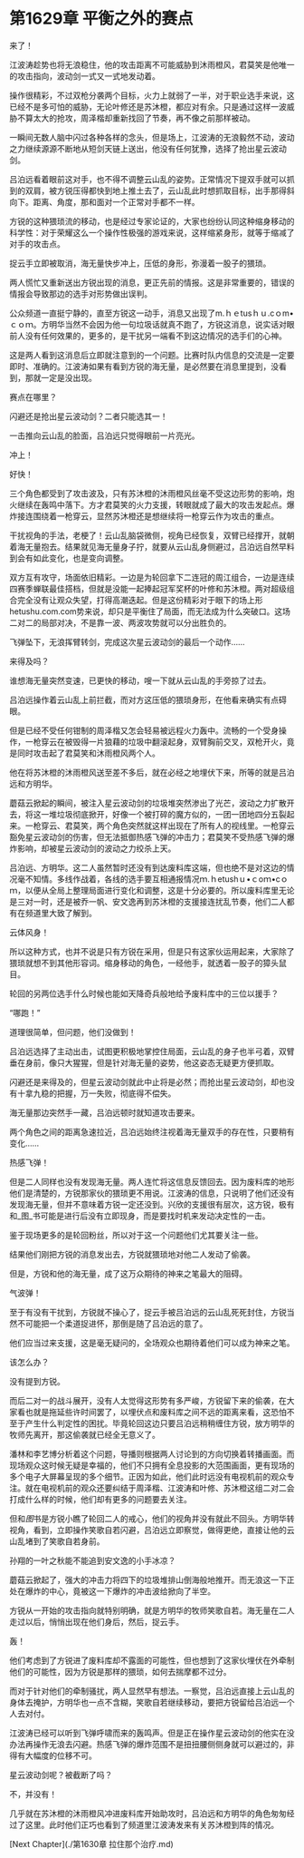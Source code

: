 # 第1629章 平衡之外的赛点

来了！

江波涛趁势也将无浪稳住，他的攻击距离不可能威胁到沐雨橙风，君莫笑是他唯一的攻击指向，波动剑一式又一式地发动着。

操作很精彩，不过双枪分袭两个目标，火力上就弱了一半，对于职业选手来说，这已经不是多可怕的威胁，无论叶修还是苏沐橙，都应对有余。只是通过这样一波威胁不算太大的抢攻，周泽楷却重新找回了节奏，再不像之前那样被动。

一瞬间无数人脑中闪过各种各样的念头，但是场上，江波涛的无浪毅然不动，波动之力继续源源不断地从短剑天链上送出，他没有任何犹豫，选择了抢出星云波动剑。

吕泊远看着眼前这对手，也不得不调整云山乱的姿势。正常情况下提双手就可以抓到的双肩，被方锐压得都快到地上推土去了，云山乱此时想抓取目标，出手那得斜向下。距离、角度，那和面对一个正常对手都不一样。

方锐的这种猥琐流的移动，也是经过专家论证的，大家也纷纷认同这种缩身移动的科学性：对于荣耀这么一个操作性极强的游戏来说，这样缩紧身形，就等于缩减了对手的攻击点。

捉云手立即被取消，海无量快步冲上，压低的身形，弥漫着一股子的猥琐。

两人慌忙又重新送出方锐出现的消息，更正先前的情报。这是非常重要的，错误的情报会导致那边的选手对形势做出误判。

公众频道一直挺宁静的，直至方锐这一动手，消息又出现了m.ｈｅtusｈｕ.cｏm•ｃｏｍ。方明华当然不会因为他一句垃圾话就真不跑了，方锐这消息，说实话对眼前人没有任何效果的，更多的，是干扰另一端看不到这边情况的选手们的心神。

这是两人看到这消息后立即就注意到的一个问题。比赛时队内信息的交流是一定要即时、准确的。江波涛如果有看到方锐的海无量，是必然要在消息里提到，没看到，那就一定是没出现。

赛点在哪里？

闪避还是抢出星云波动剑？二者只能选其一！

一击推向云山乱的脸面，吕泊远只觉得眼前一片亮光。

冲上！

好快！

三个角色都受到了攻击波及，只有苏沐橙的沐雨橙风丝毫不受这边形势的影响，炮火继续在轰鸣中落下。方才君莫笑的火力支援，转眼就成了最大的攻击发起点。爆炸接连围绕着一枪穿云，显然苏沐橙还是想继续将一枪穿云作为攻击的重点。

干扰视角的手法，老梗了！云山乱脑袋微侧，视角已经恢复，双臂已经撑开，就朝着海无量抱去。结果就见海无量身子拧，就要从云山乱身侧避过，吕泊远自然早料到会有如此变化，也是变向调整。

双方互有攻守，场面依旧精彩。一边是为轮回拿下二连冠的周江组合，一边是连续四赛季蝉联最佳搭档，但就是没能一起捧起冠军奖杯的叶修和苏沐橙。两对超级组合完全没有让观众失望，打得高潮迭起。但是这份精彩对于眼下的场上形hetushu.com.com势来说，却只是平衡住了局面，而无法成为什么突破口。这场二对二的局部对决，不是靠一波、两波攻势就可以分出胜负的。

飞弹坠下，无浪挥臂转剑，完成这次星云波动剑的最后一个动作……

来得及吗？

谁想海无量突然变速，已更快的移动，嗖一下就从云山乱的手旁掠了过去。

吕泊远操作着云山乱上前拦截，而对方这压低的猥琐身形，在他看来确实有点碍眼。

但是已经不受任何钳制的周泽楷又怎会轻易被远程火力轰中。流畅的一个受身操作，一枪穿云在被毁得一片狼藉的垃圾中翻滚起身，双臂胸前交叉，双枪开火，竟是同时攻击起了君莫笑和沐雨橙风两个人。

他在将苏沐橙的沐雨橙风送至差不多后，就在必经之地埋伏下来，所等的就是吕泊远和方明华。

蘑菇云掀起的瞬间，被注入星云波动剑的垃圾堆突然渗出了光芒，波动之力扩散开去，将这一堆垃圾彻底掀开，好像一个被打碎的魔方似的，一团一团地四分五裂起来。一枪穿云、君莫笑，两个角色突然就这样出现在了所有人的视线里。一枪穿云豁免星云波动剑的伤害，但无法抵御热感飞弹的冲击力；君莫笑不受热感飞弹的爆炸影响，却被星云波动剑的波动之力绞杀上天。

吕泊远、方明华。这二人虽然暂时还没有到达废料库这端，但也绝不是对这边的情况毫不知情。多线作战着，各线的选手要互相通报情况ｍ.ｈetushｕ•ｃoｍ•cｏｍ，以便从全局上整理局面进行变化和调整，这是十分必要的。所以废料库里无论是三对一时，还是被乔一帆、安文逸再到苏沐橙的支援接连扰乱节奏，他们二人都有在频道里大致了解到。

云体风身！

所以这种方式，也并不说是只有方锐在采用，但是只有这家伙运用起来，大家除了猥琐就想不到其他形容词。缩身移动的角色，一经他手，就透着一股子的獐头鼠目。

轮回的另两位选手什么时候也能如天降奇兵般地给予废料库中的三位以援手？

“哪跑！”

道理很简单，但问题，他们没做到！

吕泊远选择了主动出击，试图更积极地掌控住局面，云山乱的身子也半弓着，双臂垂在身前，像只大猩猩，但是针对海无量的姿势，他这姿态无疑更方便抓取。

闪避还是来得及的，但星云波动剑就此中止将是必然；而抢出星云波动剑，却也没有十拿九稳的把握，万一失败，彻底得不偿失。

海无量那边突然手一藏，吕泊远顿时就知道攻击要来。

两个角色之间的距离急速拉近，吕泊远始终注视着海无量双手的存在性，只要稍有变化……

热感飞弹！

但是二人同样也没有发现海无量。两人连忙将这信息反馈回去。因为废料库的地形他们是清楚的，方锐那家伙的猥琐更不用说。江波涛的信息，只说明了他们还没有发现海无量，但并不意味着方锐一定还没到。兴欣的支援很有层次，这方锐，极有和_图_书可能是进行后没有立即现身，而是要找时机来发动决定性的一击。

鉴于现场更多的是轮回粉丝，所以对于这一个问题他们尤其要关注一些。

结果他们刚把方锐的消息发出去，方锐就猥琐地对他二人发动了偷袭。

但是，方锐和他的海无量，成了这万众期待的神来之笔最大的阻碍。

气波弹！

至于有没有干扰到，方锐就不操心了，捉云手被吕泊远的云山乱死死封住，方锐当然不可能把一个柔道捉进怀，那倒是随了吕泊远的意了。

他们应当过来支援，这是毫无疑问的，全场观众也期待着他们可以成为神来之笔。

该怎么办？

没有提到方锐。

而后二对一的战斗展开，没有人太觉得这形势有多严峻，方锐留下来的偷袭，在大家看也就是拖延些许时间罢了，以埋伏点和废料库之间不远的距离来看，这恐怕不至于产生什么判定性的困扰。毕竟轮回这边只要吕泊远稍稍缠住方锐，放方明华的牧师先离开，那这偷袭就已经全无意义了。

潘林和李艺博分析着这个问题，导播则根据两人讨论到的方向切换着转播画面。而现场观众这时候无疑是幸福的，他们不只拥有全息投影的大范围画面，更有现场的多个电子大屏幕呈现的多个细节。正因为如此，他们此时远没有电视机前的观众专注。就在电视机前的观众还要纠结于周泽楷、江波涛和叶修、苏沐橙这组二对二会打成什么样的时候，他们却有更多的问题要去关注。

但和*图*书是方锐小瞧了轮回二人的戒心，他们的视角并没有就此不回头。方明华转视角，看到，立即操作笑歌自若闪避，吕泊远立即察觉，做得更绝，直接让他的云山乱堵到了笑歌自若身前。

孙翔的一叶之秋能不能追到安文逸的小手冰凉？

蘑菇云掀起了，强大的冲击力将四下的垃圾堆排山倒海般地推开。而无浪这一下正处在爆炸的中心，竟被这一下爆炸的冲击波给掀向了半空。

方锐从一开始的攻击指向就特别明确，就是方明华的牧师笑歌自若。海无量在二人走过以后，悄悄出现在他们身后，然后，捉云手。

轰！

他们考虑到了方锐进了废料库却不露面的可能性，但也想到了这家伙埋伏在外牵制他们的可能性，因为方锐是那样的猥琐，如何去揣摩都不过分。

而对于针对他们的牵制骚扰，两人显然早有想法。一察觉，吕泊远直接上云山乱的身体去掩护，方明华也一点不含糊，笑歌自若继续移动，要把方锐留给吕泊远一个人去对付。

江波涛已经可以听到飞弹呼啸而来的轰鸣声。但是正在操作星云波动剑的他实在没办法再操作无浪去闪避。热感飞弹的爆炸范围不是扭扭腰侧侧身就可以避过的，非得有大幅度的位移不可。

星云波动剑呢？被截断了吗？

不，并没有！

几乎就在苏沐橙的沐雨橙风冲进废料库开始助攻时，吕泊远和方明华的角色匆匆经过了这里。此时他们正巧也看到了频道里江波涛发来有关苏沐橙到阵的情况。



[Next Chapter](./第1630章 拉住那个治疗.md)